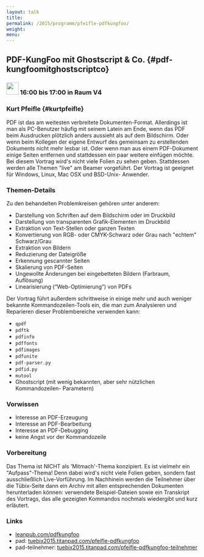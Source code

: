 ```yaml
---
layout: talk
title:
permalink: /2015/programm/pfeifle-pdfkungfoo/
weight: 
menu:
---
```

## PDF-KungFoo mit Ghostscript & Co. {#pdf-kungfoomitghostscriptco}

### <img height = "32" src="../../../images/talk.svg"> 16:00 bis 17:00 in Raum V4

### Kurt Pfeifle {#kurtpfeifle}

PDF ist das am weitesten verbreitete Dokumenten-Format.
Allerdings ist man als PC-Benutzer häufig mit seinem Latein am Ende,
wenn das PDF beim Ausdrucken plötzlich anders aussieht als auf dem
Bildschirm. Oder wenn beim Kollegen der eigene Entwurf des gemeinsam
zu erstellenden Dokuments nicht mehr lesbar ist. Oder wenn man aus
einem PDF-Dokument einige Seiten entfernen und stattdessen ein paar
weitere einfügen möchte.
Bei diesem Vortrag wird's nicht viele Folien zu sehen geben.
Stattdessen werden alle Themen "live" am Beamer vorgeführt.
Der Vortrag ist geeignet für Windows, Linux, Mac OSX und BSD-Unix-
Anwender.

### Themen-Details

Zu den behandelten Problemkreisen gehören unter anderem:

- Darstellung von Schriften auf dem Bildschirm oder im Druckbild
- Darstellung von transparenten Grafik-Elementen im Druckbild
- Extraktion von Text-Stellen oder ganzen Texten
- Konvertierung von RGB- oder CMYK-Schwarz oder Grau nach "echtem" Schwarz/Grau
- Extraktion von Bildern
- Reduzierung der Dateigröße
- Erkennung gescannter Seiten
- Skalierung von PDF-Seiten
- Ungewollte Änderungen bei eingebetteten Bildern (Farbraum, Auflösung)
- Linearisierung (“Web-Optimierung”) von PDFs

Der Vortrag führt außerdem schrittweise in einige mehr und auch weniger
bekannte Kommandozeilen-Tools ein, die man zum Analysieren und
Reparieren dieser Problembereiche verwenden kann:

- `qpdf`
- `pdftk`
- `pdfinfo`
- `pdffonts`
- `pdfimages`
- `pdfunite`
- `pdf-parser.py`
- `pdfid.py`
- `mutool`
- Ghostscript (mit wenig bekannten, aber sehr nützlichen Kommandozeilen- Parametern)

### Vorwissen

* Interesse an PDF-Erzeugung
* Interesse an PDF-Bearbeitung
* Interesse an PDF-Debugging
* keine Angst vor der Kommandozeile

### Vorbereitung

Das Thema ist NICHT als 'Mitmach'-Thema konzipiert.
Es ist vielmehr ein "Aufpass"-Thema!
Denn dabei wird's nicht viele Folien geben, sondern fast ausschließlich
Live-Vorführung.
Im Nachhinein werden die Teilnehmer über die Tübix-Seite dann ein Archiv
mit allen entsprechenden Dokumenten herunterladen können: verwendete
Beispiel-Dateien sowie ein Transkript des Vortrags, das alle gezeigten
Kommandos nochmals wiedergibt und kurz erläutert.

### Links

- <a href="https://leanpub.com/pdfkungfoo" target="_blank">leanpub.com/pdfkungfoo</a>
- pad: <a href="https://tuebix2015.titanpad.com/pfeifle-pdfkungfoo" target="_blank">tuebix2015.titanpad.com/pfeifle-pdfkungfoo</a>
- pad-teilnehmer: <a href="https://tuebix2015.titanpad.com/pfeifle-pdfkungfoo-teilnehmer" target="_blank">tuebix2015.titanpad.com/pfeifle-pdfkungfoo-teilnehmer</a>
